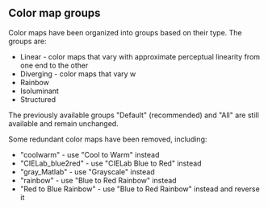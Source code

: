 ## Color map groups

Color maps have been organized into groups based on their type. The groups are:

* Linear - color maps that vary with approximate perceptual linearity from one end to the other
* Diverging - color maps that vary w
* Rainbow
* Isoluminant
* Structured

The previously available groups "Default" (recommended) and "All" are still available and remain unchanged.

Some redundant color maps have been removed, including:

* "coolwarm" - use "Cool to Warm" instead
* "CIELab_blue2red" - use "CIELab Blue to Red" instead
* "gray_Matlab" - use "Grayscale" instead
* "rainbow" - use "Blue to Red Rainbow" instead
* "Red to Blue Rainbow" - use "Blue to Red Rainbow" instead and reverse it

